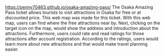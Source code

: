 https://penny70463.github.io/osaka-amazing-pass/
The Osaka Amazing Pass ticket allows tourists to visit attractions in Osaka for free or at discounted price. This web map was made for this ticket. With this web map, users can find where the free attractions near by. Next, clicking on the target icon on the map, would show the address and introduction about the attractions. Furthermore, users could rate and read ratings for those attractions after account registration. According to the ratings, users would learn more about new attractions and that would make travel planning easier.

